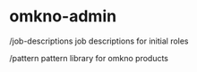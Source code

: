 # omkno-admin

/job-descriptions
job descriptions for initial roles

/pattern
pattern library for omkno products
